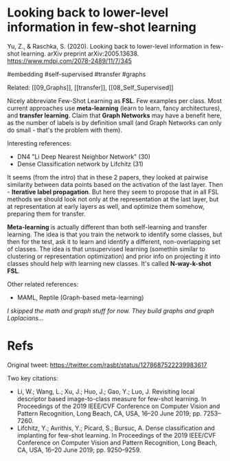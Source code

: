 # Looking back to lower-level information in few-shot learning

Yu, Z., & Raschka, S. (2020). Looking back to lower-level information in few-shot learning. arXiv preprint arXiv:2005.13638.
https://www.mdpi.com/2078-2489/11/7/345

#embedding #self-supervised #transfer #graphs

Related: [[09_Graphs]], [[transfer]], [[08_Self_Supervised]]

Nicely abbreviate Few-Shot Learning as **FSL**. Few examples per class. Most current approaches use **meta-learning** (learn to learn, fancy architectures), and **transfer learning**. Claim that **Graph Networks** may have a benefit here, as the number of labels is by definition small (and Graph Networks can only do small - that's the problem with them).

Interesting references:
* DN4 "Li Deep Nearest Neighbor Network" (30)
* Dense Classification network by Lifchitz (31)

It seems (from the intro) that in these 2 papers, they looked at pairwise similarity between data points based on the activation of the last layer. Then - **Iterative label propagation**. But here they seem to propose that in all FSL methods we should look not only at the representation at the last layer, but at representation at early layers as well, and optimize them somehow, preparing them for transfer.

**Meta-learning** is actually different than both self-learning and transfer learning. The idea is that you train the network to identify some classes, but then for the test, ask it to learn and identify a different, non-overlapping set of classes. The idea is that unsupervised learning (somethin similar to clustering or representation optimization) and prior info on projecting it into classes should help with learning new classes. It's called **N-way-k-shot FSL**.

Other related references:
* MAML, Reptile (Graph-based meta-learning)

_I skipped the math and graph stuff for now. They build graphs and graph Laplacians..._

# Refs

Original tweet:
https://twitter.com/rasbt/status/1278687522239983617

Two key citations:
* Li, W.; Wang, L.; Xu, J.; Huo, J.; Gao, Y.; Luo, J. Revisiting local descriptor based image-to-class measure for few-shot learning. In Proceedings of the 2019 IEEE/CVF Conference on Computer Vision and Pattern Recognition, Long Beach, CA, USA, 16–20 June 2019; pp. 7253–7260.
* Lifchitz, Y.; Avrithis, Y.; Picard, S.; Bursuc, A. Dense classification and implanting for few-shot learning. In Proceedings of the 2019 IEEE/CVF Conference on Computer Vision and Pattern Recognition, Long Beach, CA, USA, 16–20 June 2019; pp. 9250–9259.